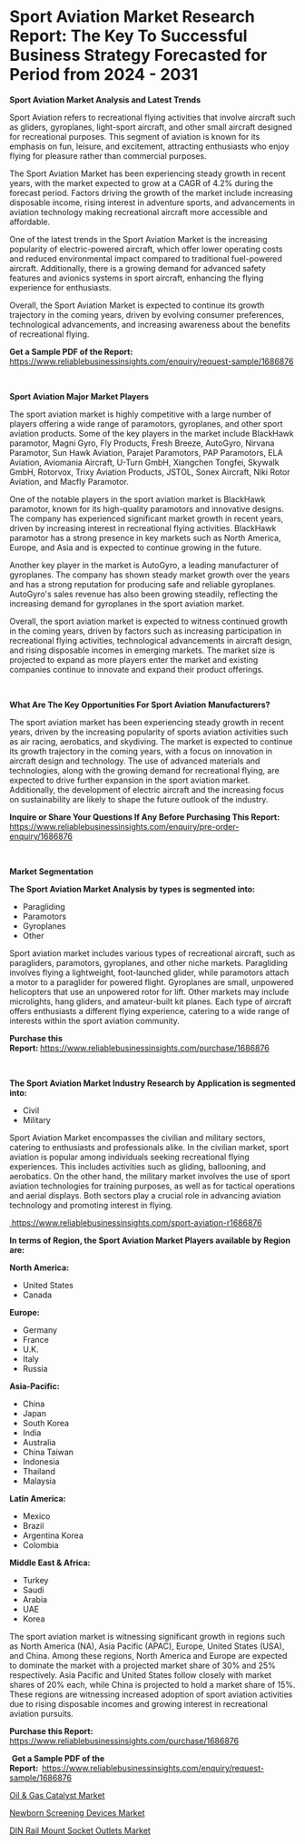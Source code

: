 <p><h1>Sport Aviation Market Research Report: The Key To Successful Business Strategy Forecasted for Period from 2024 - 2031</h1></p><p><strong>Sport Aviation Market Analysis and Latest Trends</strong></p>
<p><p>Sport Aviation refers to recreational flying activities that involve aircraft such as gliders, gyroplanes, light-sport aircraft, and other small aircraft designed for recreational purposes. This segment of aviation is known for its emphasis on fun, leisure, and excitement, attracting enthusiasts who enjoy flying for pleasure rather than commercial purposes.</p><p>The Sport Aviation Market has been experiencing steady growth in recent years, with the market expected to grow at a CAGR of 4.2% during the forecast period. Factors driving the growth of the market include increasing disposable income, rising interest in adventure sports, and advancements in aviation technology making recreational aircraft more accessible and affordable.</p><p>One of the latest trends in the Sport Aviation Market is the increasing popularity of electric-powered aircraft, which offer lower operating costs and reduced environmental impact compared to traditional fuel-powered aircraft. Additionally, there is a growing demand for advanced safety features and avionics systems in sport aircraft, enhancing the flying experience for enthusiasts.</p><p>Overall, the Sport Aviation Market is expected to continue its growth trajectory in the coming years, driven by evolving consumer preferences, technological advancements, and increasing awareness about the benefits of recreational flying.</p></p>
<p><strong>Get a Sample PDF of the Report:&nbsp;</strong> <a href="https://www.reliablebusinessinsights.com/enquiry/request-sample/1686876">https://www.reliablebusinessinsights.com/enquiry/request-sample/1686876</a></p>
<p>&nbsp;</p>
<p><strong>Sport Aviation Major Market Players</strong></p>
<p><p>The sport aviation market is highly competitive with a large number of players offering a wide range of paramotors, gyroplanes, and other sport aviation products. Some of the key players in the market include BlackHawk paramotor, Magni Gyro, Fly Products, Fresh Breeze, AutoGyro, Nirvana Paramotor, Sun Hawk Aviation, Parajet Paramotors, PAP Paramotors, ELA Aviation, Aviomania Aircraft, U-Turn GmbH, Xiangchen Tongfei, Skywalk GmbH, Rotorvox, Trixy Aviation Products, JSTOL, Sonex Aircraft, Niki Rotor Aviation, and Macfly Paramotor.</p><p>One of the notable players in the sport aviation market is BlackHawk paramotor, known for its high-quality paramotors and innovative designs. The company has experienced significant market growth in recent years, driven by increasing interest in recreational flying activities. BlackHawk paramotor has a strong presence in key markets such as North America, Europe, and Asia and is expected to continue growing in the future.</p><p>Another key player in the market is AutoGyro, a leading manufacturer of gyroplanes. The company has shown steady market growth over the years and has a strong reputation for producing safe and reliable gyroplanes. AutoGyro's sales revenue has also been growing steadily, reflecting the increasing demand for gyroplanes in the sport aviation market.</p><p>Overall, the sport aviation market is expected to witness continued growth in the coming years, driven by factors such as increasing participation in recreational flying activities, technological advancements in aircraft design, and rising disposable incomes in emerging markets. The market size is projected to expand as more players enter the market and existing companies continue to innovate and expand their product offerings.</p></p>
<p>&nbsp;</p>
<p><strong>What Are The Key Opportunities For Sport Aviation Manufacturers?</strong></p>
<p><p>The sport aviation market has been experiencing steady growth in recent years, driven by the increasing popularity of sports aviation activities such as air racing, aerobatics, and skydiving. The market is expected to continue its growth trajectory in the coming years, with a focus on innovation in aircraft design and technology. The use of advanced materials and technologies, along with the growing demand for recreational flying, are expected to drive further expansion in the sport aviation market. Additionally, the development of electric aircraft and the increasing focus on sustainability are likely to shape the future outlook of the industry.</p></p>
<p><strong>Inquire or Share Your Questions If Any Before Purchasing This Report:</strong> <a href="https://www.reliablebusinessinsights.com/enquiry/pre-order-enquiry/1686876">https://www.reliablebusinessinsights.com/enquiry/pre-order-enquiry/1686876</a></p>
<p>&nbsp;</p>
<p><strong>Market Segmentation</strong></p>
<p><strong>The Sport Aviation Market Analysis by types is segmented into:</strong></p>
<p><ul><li>Paragliding</li><li>Paramotors</li><li>Gyroplanes</li><li>Other</li></ul></p>
<p><p>Sport aviation market includes various types of recreational aircraft, such as paragliders, paramotors, gyroplanes, and other niche markets. Paragliding involves flying a lightweight, foot-launched glider, while paramotors attach a motor to a paraglider for powered flight. Gyroplanes are small, unpowered helicopters that use an unpowered rotor for lift. Other markets may include microlights, hang gliders, and amateur-built kit planes. Each type of aircraft offers enthusiasts a different flying experience, catering to a wide range of interests within the sport aviation community.</p></p>
<p><strong>Purchase this Report:&nbsp;</strong><a href="https://www.reliablebusinessinsights.com/purchase/1686876">https://www.reliablebusinessinsights.com/purchase/1686876</a></p>
<p>&nbsp;</p>
<p><strong>The Sport Aviation Market Industry Research by Application is segmented into:</strong></p>
<p><ul><li>Civil</li><li>Military</li></ul></p>
<p><p>Sport Aviation Market encompasses the civilian and military sectors, catering to enthusiasts and professionals alike. In the civilian market, sport aviation is popular among individuals seeking recreational flying experiences. This includes activities such as gliding, ballooning, and aerobatics. On the other hand, the military market involves the use of sport aviation technologies for training purposes, as well as for tactical operations and aerial displays. Both sectors play a crucial role in advancing aviation technology and promoting interest in flying.</p></p>
<p><a href="https://www.reliablebusinessinsights.com/sport-aviation-r1686876">&nbsp;https://www.reliablebusinessinsights.com/sport-aviation-r1686876</a></p>
<p><strong>In terms of Region, the Sport Aviation Market Players available by Region are:</strong></p>
<p>
    <p> <strong> North America: </strong>
        <ul>
            <li>United States</li>
            <li>Canada</li>
        </ul>
        </p> 
    <p> <strong> Europe: </strong>
        <ul>
            <li>Germany</li>
            <li>France</li>
            <li>U.K.</li>
            <li>Italy</li>
            <li>Russia</li>
        </ul>
        </p> 
    <p> <strong> Asia-Pacific: </strong>
        <ul>
            <li>China</li>
            <li>Japan</li>
            <li>South Korea</li>
            <li>India</li>
            <li>Australia</li>
            <li>China Taiwan</li>
            <li>Indonesia</li>
            <li>Thailand</li>
            <li>Malaysia</li>
        </ul>
        </p> 
    <p> <strong> Latin America: </strong>
        <ul>
            <li>Mexico</li>
            <li>Brazil</li>
            <li>Argentina Korea</li>
            <li>Colombia</li>
        </ul>
        </p> 
    <p> <strong> Middle East & Africa: </strong>
        <ul>
            <li>Turkey</li>
            <li>Saudi</li>
            <li>Arabia</li>
            <li>UAE</li>
            <li>Korea</li>
        </ul>
    </p>
    </p>
<p><p>The sport aviation market is witnessing significant growth in regions such as North America (NA), Asia Pacific (APAC), Europe, United States (USA), and China. Among these regions, North America and Europe are expected to dominate the market with a projected market share of 30% and 25% respectively. Asia Pacific and United States follow closely with market shares of 20% each, while China is projected to hold a market share of 15%. These regions are witnessing increased adoption of sport aviation activities due to rising disposable incomes and growing interest in recreational aviation pursuits.</p></p>
<p><strong>Purchase this Report: </strong><a href="https://www.reliablebusinessinsights.com/purchase/1686876">https://www.reliablebusinessinsights.com/purchase/1686876</a></p>
<p>&nbsp;<strong>Get a Sample PDF of the Report:&nbsp;&nbsp;</strong><a href="https://www.reliablebusinessinsights.com/enquiry/request-sample/1686876">https://www.reliablebusinessinsights.com/enquiry/request-sample/1686876</a></p>
<p><strong></strong></p>
<p><p><a href="https://github.com/RichRobinson5/Market-Research-Report-List-6/blob/main/oil-gas-catalyst-market.md">Oil & Gas Catalyst Market</a></p><p><a href="https://github.com/gdfhhhj/Market-Research-Report-List-5/blob/main/newborn-screening-devices-market.md">Newborn Screening Devices Market</a></p><p><a href="https://github.com/julyju69/Market-Research-Report-List-4/blob/main/din-rail-mount-socket-outlets-market.md">DIN Rail Mount Socket Outlets Market</a></p></p>